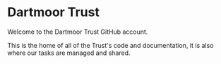 # Dartmoor Trust
Welcome to the Dartmoor Trust GitHub account.

This is the home of all of the Trust's code and documentation, it is also where our tasks are managed and shared.
